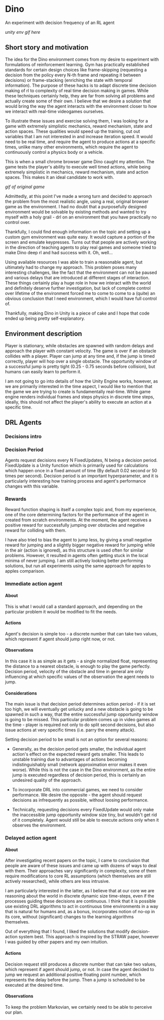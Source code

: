 # Dino

An experiment with decision frequency of an RL agent

*unity env gif here*

## Short story and motivation

The idea for the Dino environment comes from my desire to experiment with formulations of reinforcement learning. Gym has practically established standards for certain design choices like frame-skipping (requesting a decision from the policy every N-th frame and repeating it between decisions) or frame-stacking (enriching the state with temporal information). The purpose of these hacks is to adapt discrete time decision making of rl to complexity of real time decision making in games. While these techniques certainly help, they are far from solving all problems and actually create some of their own. I believe that we desire a solution that would bring the way the agent interacts with the environment closer to how we interact with real-time videogames ourselves.

To illustrate these issues and exercise solving them, I was looking for a game with extremely simplistic mechanics, reward mechanism, state and action spaces. These qualities would speed up the training, cut out variables that I am not interested in and increase iteration speed. It would need to be real time, and require the agent to produce actions at a specific times, unlike many other environments, which require the agent to continuously control a physics body or a vehicle.

This is when a small chrome browser game Dino caught my attention. The game tests the player's ability to execute well timed actions, while being extremely simplistic in mechanics, reward mechanism, state and action spaces. This makes it an ideal candidate to work with.

*gif of original game*

Admittedly, at this point I've made a wrong turn and decided to approach the problem from the most realistic angle, using a real, original browser game as the environment. I had no doubt that a purposefully designed environment would be solvable by existing methods and wanted to try myself with a holy grail - drl on an environment that you have practically no control over. 

Thankfully, I could find enough information on the topic and setting up a custom gym environment was quite easy. It would capture a portion of the screen and emulate keypresses. Turns out that people are actively working in the direction of teaching agents to play real games and someone tried to make Dino deep rl and had success with it. Oh, well...

Using available resources I was able to train a reasonable agent, but ultimately had to change my approach. This problem poses many interesting challenges, like the fact that the environment can not be paused and various delays that are introduced at different stages of interaction. These things certainly play a huge role in how we interact with the world and definitely deserve further investigation, but lack of complete control over lifetime of the environment forced me to come to come to a (quite) an obvious conclusion that I need environment, which I would have full control of.

Thankfully, making Dino in Unity is a piece of cake and I hope that code ended up being pretty self-explanatory. 

## Environment description

Player is stationary, while obstacles are spawned with random delays and approach the player with constant velocity. The game is over if an obstacle collides with a player. Player can jump at any time and, if the jump is timed correctly, player will hop over a single obstacle. The opportunity window of a successful jump is pretty tight (0.25 - 0.75 seconds before collision), but humans can easily learn to perform it.

I am not going to go into details of how the Unity Engine works, however, as we are primarily interested in the time aspect, I would like to mention that the game we are trying to create is fundamentally real-time. While game engine renders individual frames and steps physics in discrete time steps, ideally, this should not affect the player's ability to execute an action at a specific time.

## DRL Agents

### Decisions intro

### Decision Period
Agents request decisions every N FixedUpdates, N being a decision period. FixedUpdate is a Unity function which is primarily used for calculations which happen once in a fixed amount of time (By default 0.02 second or 50 times per second). Decision period is an important hyperparameter, and it is particularly interesting how training process and agent's performance changes with this variable.

### Rewards

Reward function shaping is itself a complex topic and, from my experience, one of the core determining factors for the performance of the agent in created from scratch environments. At the moment, the agent receives a positive reward for successfully jumping over obstacles and negative reward for colliding with them.

I have also tried to bias the agent to jump less, by giving a small negative reward for jumping and a slightly bigger negative reward for jumping while in the air (action is ignored), as this structure is used often for similar problems. However, it resulted in agents often getting stuck in the local minima of never jumping. I am still actively looking better performing solutions, but run all experiments using the same approach for apples to apples comparison.

### Immediate action agent

#### About
This is what I would call a standard approach, and depending on the particular problem it would be modified to fit the needs.

#### Actions
Agent's decision is simple too - a discrete number that can take two values, which represent if agent should jump right now, or not.

#### Observations
In this case it is as simple as it gets - a single normalized float, representing the distance to a nearest obstacle, is enough to play the game perfectly. Decision period, velocity of the obstacle and time in general are only influencing at which specific values of the observation the agent needs to jump.

#### Considerations
The main issue is that decision period determines action period - if it is set too high, we will eventually get unlucky and a new obstacle is going to be spawned in such a way, that the entire successful jump opportunity window is going to be missed. This particular problem comes up in video games all the time - player is required not only to do split second decisions, but also issue actions at very specific times (i.e. parry the enemy attack). 

Setting decision period to be small is not an option for several reasons:

- Generally, as the decision period gets smaller, the individual agent action's effect on the expected reward gets smaller. This leads to unstable training due to advantages of actions becoming indistinguishably small (network approximation error makes it even worse). While this is not the case in the Dino environment, as the entire jump is executed regardless of decision period, this is certainly an undesired quality of the approach.

- To incorporate DRL into commercial games, we need to consider performance. We desire the opposite - the agent should request decisions as infrequently as possible, without loosing performance.

- Technically, requesting decisions every FixedUpdate would only make the inaccessible jump opportunity window size tiny, but wouldn't get rid of it completely. Agent would still be able to execute actions only when it observes the environment.


### Delayed action agent

#### About
After investigating recent papers on the topic, I came to conclusion that people are aware of these issues and came up with dozens of ways to deal with them. Their approaches vary significantly in complexity, some of them require modifications to core RL assumptions (which themselves are still actively researched), while others are less intrusive.

I am particularly interested in the latter, as I believe that at our core we are reasoning about the world in discrete dynamic size time-steps, even if the processes guiding these decisions are continuous. I think that it is possible use existing DRL algorithms to act in continuous time environments in a way that is natural for humans and, as a bonus, incorporates notion of no-op in its core, without (significant) changes to the learning algorithms themselves.

Out of everything that I found, I liked the solutions that modify decision-action system best. This approach is inspired by the STRAW paper, however I was guided by other papers and my own intuition.

#### Actions
Decision request still produces a discrete number that can take two values, which represent if agent should jump, or not. In case the agent decided to jump we request an additional positive floating point number, which represents the delay before the jump. Then a jump is scheduled to be executed at the desired time. 

#### Observations
To keep the problem Markovian, we certainly need to be able to perceive our plan.

